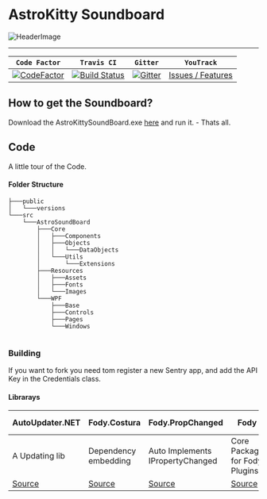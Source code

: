 # AstroKitty Soundboard

![HeaderImage](https://github.com//FetzenRndy/AstroSoundboard/blob/master/src/AstroSoundBoard/Resources/Images/SplashScreen.png?raw=true)

---

| **`Code Factor`** | **`Travis CI`** | **`Gitter`** | **`YouTrack`**
|-----------------|---------------------|------------------|------------------|
| [![CodeFactor](https://www.codefactor.io/repository/github/fetzenrndy/astrosoundboard/badge)](https://www.codefactor.io/repository/github/fetzenrndy/astrosoundboard) | [![Build Status](https://travis-ci.org/FetzenRndy/AstroSoundboard.svg?branch=master)](https://travis-ci.org/FetzenRndy/AstroSoundboard) | [![Gitter](https://img.shields.io/gitter/room/nwjs/nw.js.svg)](https://gitter.im/AstroSoundboard/Lobby) | [Issues / Features](https://bugline.myjetbrains.com/youtrack/issues/AstroBoard)

## How to get the Soundboard?
Download the AstroKittySoundBoard.exe [here](https://github.com/FetzenRndy/AstroSoundboard/releases) and run it. - Thats all.

## Code

A little tour of the Code.

#### Folder Structure
```
├───public
│   └───versions
└───src
    └───AstroSoundBoard
        ├───Core
        │   ├───Components
        │   ├───Objects
        │   │   └───DataObjects
        │   └───Utils
        │       └───Extensions
        ├───Resources
        │   ├───Assets
        │   ├───Fonts
        │   └───Images
        └───WPF
            ├───Base
            ├───Controls
            ├───Pages
            └───Windows
            
```

### Building

If you want to fork you need tom register a new Sentry app, and add the API Key in the Credentials class.


#### Librarays
| AutoUpdater.NET | Fody.Costura | Fody.PropChanged | Fody | log4net | Xaml Material Design Kit | Json.NET | SharpRaven |
|---------------------------------------------------------|-------------------------------------------|---------------------------------------------------|------------------------------------|---------------------------------------------|--------------------------------------------|------------------------------------------|-----------------------------------------------------|
| A Updating lib | Dependency embedding | Auto Implements IPropertyChanged | Core Package for Fody Plugins | Logging lib | Xaml MaterialDesign Kit | Json Handling | Sentry Error Handling lib |
| [Source](https://github.com/ravibpatel/AutoUpdater.NET) | [Source](https://github.com/Fody/Costura) | [Source](https://github.com/Fody/PropertyChanged) | [Source](https://github.com/Fody/) | [Source](https://github.com/apache/log4net) | [Source](http://materialdesigninxaml.net/) | [Source](http://www.newtonsoft.com/json) | [Source](https://github.com/getsentry/raven-csharp) |
